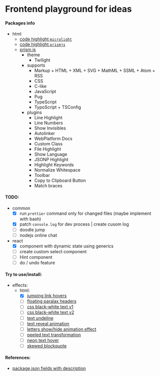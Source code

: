 # Frontend playground for ideas

#### Packages info

- html
  - [code highlight `microlight`](https://asvd.github.io/microlight/)
  - [code highlight `prismjs`](https://prismjs.com/index.html)
  - [prism.js](https://prismjs.com/download.html#themes=prism-twilight&languages=markup+css+clike+javascript+pug+typescript+typoscript&plugins=line-highlight+line-numbers+show-language+highlight-keywords+normalize-whitespace+toolbar+copy-to-clipboard+match-braces)
    - theme
      - Twilight
    - supports
      - Markup + HTML + XML + SVG + MathML + SSML + Atom + RSS
      - CSS
      - C-like
      - JavaScript
      - Pug
      - TypeScript
      - TypoScript + TSConfig
    - plugins
      - Line Highlight
      - Line Numbers
      - Show Invisibles
      - Autolinker
      - WebPlatform Docs
      - Custom Class
      - File Highlight
      - Show Language
      - JSONP Highlight
      - Highlight Keywords
      - Normalize Whitespace
      - Toolbar
      - Copy to Clipboard Button
      - Match braces

#### TODO:

- common
  - [x] run `prettier` command only for changed files (maybe implement with bash)
  - [x] patch `console.log` for dev process | create cusom log
  - [ ] doodle jump
  - [ ] nodejs online chat
- react
  - [x] component with dynamic state using generics
  - [ ] create custom select component
  - [ ] Hint component
  - [ ] do / undo feature

#### Try to use/install:

- effects:
  - html:
    - [x] [jumping link hovers](https://codepen.io/devsendjin/pen/ExyWYwz)
    - [ ] [floating paralax headers](https://codepen.io/amit_sheen/pen/BaJmWWj)
    - [ ] [css black-white text v1](https://codepen.io/havardob/pen/PoPaWaE)
    - [ ] [css black-white text v2](https://codepen.io/RickyMarou/pen/dyoMXYR)
    - [ ] [text undeline](https://codepen.io/iam_aspencer/pen/qvNPBv)
    - [ ] [text reveal animation](https://codepen.io/sedran/pen/GYPevV)
    - [ ] [letters show/hide animation effect](https://codepen.io/esse/pen/qxmqPQ)
    - [ ] [peeled text transformation](https://codepen.io/Moiety/pen/OPPKMr)
    - [ ] [neon text hover](https://codepen.io/primaapriansyah/pen/DjEFq/)
    - [ ] [skewed blockquote](https://codepen.io/mkstix6/pen/ERLLvb)

#### References:

- [package.json fields with description](https://github.com/stereobooster/package.json)
